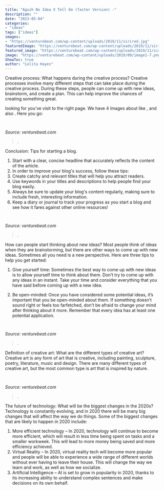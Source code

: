 ```yaml
---
title: "Agxzh No Idea X Tell Em (faster Version) -"
description: ""
date: "2023-05-04"
categories:
- "ideas"
tags: ["ideas"]
images:
- "https://venturebeat.com/wp-content/uploads/2019/11/sirired.jpg"
featuredImage: "https://venturebeat.com/wp-content/uploads/2019/11/sirired.jpg"
featured_image: "https://venturebeat.com/wp-content/uploads/2019/11/sirired.jpg"
image: "https://venturebeat.com/wp-content/uploads/2019/09/image1-7.png?w=640"
ShowToc: true
author: "Lolita Hayes"
---
```



Creative process: What happens during the creative process?
Creative processes involve many different steps that can take place during the creative process. During these steps, people can come up with new ideas, brainstorm, and create a plan. This can help improve the chances of creating something great.

	

		
looking for  you've visit to the right page. We have 4 Images about  like ,  and also . Here you go:
		
    
## 

<img loading=lazy src="https://venturebeat.com/wp-content/uploads/2019/11/sirired.jpg" onerror="this.onerror=null;this.src='https://tse3.mm.bing.net/th?id=OIP.JLRusF0NhdqAVoxmYe6LnQHaDt&amp;pid=15.1';" alt="">

_Source: venturebeat.com_

>. 

	

Conclusion: Tips for starting a blog.
1. Start with a clear, concise headline that accurately reflects the content of the article.
2. In order to improve your blog's success, follow these tips: 
3. Create catchy and relevant titles that will help you attract readers. 
4. Use keywords in your titles and descriptions to help people find your blog easily. 
5. Always be sure to update your blog's content regularly, making sure to include fresh, interesting information. 
6. Keep a diary or journal to track your progress as you start a blog and see how it fares against other online resources!

    
## 

<img loading=lazy src="https://venturebeat.com/wp-content/uploads/2018/12/amber-33-sized.jpg?w=800" onerror="this.onerror=null;this.src='https://tse4.mm.bing.net/th?id=OIP.veBmFWX3HXV8NVuPMrjrHAHaE7&amp;pid=15.1';" alt="">

_Source: venturebeat.com_

>. 

	

How can people start thinking about new ideas?
Most people think of ideas when they are brainstorming, but there are other ways to come up with new ideas. Sometimes all you need is a new perspective. Here are three tips to help you get started: 
1. Give yourself time: Sometimes the best way to come up with new ideas is to allow yourself time to think about them. Don’t try to come up with any ideas in an instant. Take your time and consider everything that you have said before coming up with a new idea. 

2. Be open-minded: Once you have considered some potential ideas, it’s important that you be open-minded about them. If something doesn’t sound right or feels too farfetched, don’t be afraid to change your mind after thinking about it more. Remember that every idea has at least one potential application.

    
## 

<img loading=lazy src="https://venturebeat.com/wp-content/uploads/2019/09/image1-7.png?w=640" onerror="this.onerror=null;this.src='https://tse2.mm.bing.net/th?id=OIP.MXKRSeSntpSnKBP_zY2X1gHaDv&amp;pid=15.1';" alt="">

_Source: venturebeat.com_

>. 

	

Definition of creative art: What are the different types of creative art?
Creative art is any form of art that is creative, including painting, sculpture, poetry, literature, music and design. There are many different types of creative art, but the most common type is art that is inspired by nature.

    
## 

<img loading=lazy src="https://venturebeat.com/wp-content/uploads/2019/06/shopify-multi-language.png" onerror="this.onerror=null;this.src='https://tse1.mm.bing.net/th?id=OIP.n4dZNeAVb2jWCDcLpu6k4gHaEo&amp;pid=15.1';" alt="">

_Source: venturebeat.com_

>. 

	

The future of technology: What will be the biggest changes in the 2020s?
Technology is constantly evolving, and in 2020 there will be many big changes that will affect the way we do things. Some of the biggest changes that are likely to happen in 2020 include: 
1. More efficient technology – In 2020, technology will continue to become more efficient, which will result in less time being spent on tasks and a smaller workweek. This will lead to more money being saved and more efficiency achieved. 
2. Virtual Reality – In 2020, virtual reality tech will become more popular and people will be able to experience a wide range of different worlds without ever having to leave their house. This will change the way we learn and work, as well as how we socialize. 
3. Artificial Intelligence – AI is set to grow in popularity in 2020, thanks to its increasing ability to understand complex sentences and make decisions on its own behalf.

